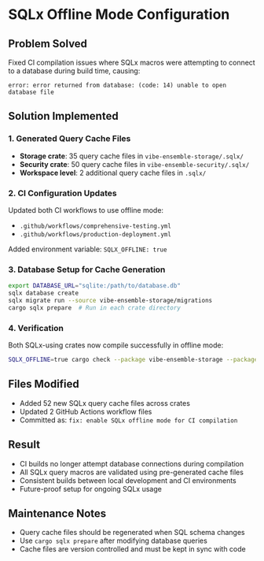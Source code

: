 # SQLx Offline Mode Configuration

## Problem Solved

Fixed CI compilation issues where SQLx macros were attempting to connect to a database during build time, causing:
```
error: error returned from database: (code: 14) unable to open database file
```

## Solution Implemented

### 1. Generated Query Cache Files
- **Storage crate**: 35 query cache files in `vibe-ensemble-storage/.sqlx/`
- **Security crate**: 50 query cache files in `vibe-ensemble-security/.sqlx/`
- **Workspace level**: 2 additional query cache files in `.sqlx/`

### 2. CI Configuration Updates
Updated both CI workflows to use offline mode:
- `.github/workflows/comprehensive-testing.yml`
- `.github/workflows/production-deployment.yml`

Added environment variable: `SQLX_OFFLINE: true`

### 3. Database Setup for Cache Generation
```bash
export DATABASE_URL="sqlite:/path/to/database.db"
sqlx database create
sqlx migrate run --source vibe-ensemble-storage/migrations
cargo sqlx prepare  # Run in each crate directory
```

### 4. Verification
Both SQLx-using crates now compile successfully in offline mode:
```bash
SQLX_OFFLINE=true cargo check --package vibe-ensemble-storage --package vibe-ensemble-security
```

## Files Modified
- Added 52 new SQLx query cache files across crates
- Updated 2 GitHub Actions workflow files
- Committed as: `fix: enable SQLx offline mode for CI compilation`

## Result
- CI builds no longer attempt database connections during compilation
- All SQLx query macros are validated using pre-generated cache files
- Consistent builds between local development and CI environments
- Future-proof setup for ongoing SQLx usage

## Maintenance Notes
- Query cache files should be regenerated when SQL schema changes
- Use `cargo sqlx prepare` after modifying database queries
- Cache files are version controlled and must be kept in sync with code